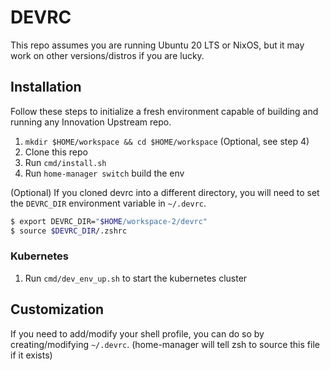 # DEVRC

This repo assumes you are running Ubuntu 20 LTS or NixOS, but it may work on 
other versions/distros if you are lucky.

## Installation

Follow these steps to initialize a fresh environment capable of building and 
running any Innovation Upstream repo.

1. `mkdir $HOME/workspace && cd $HOME/workspace` (Optional, see step 4)
2. Clone this repo
3. Run `cmd/install.sh`
4. Run `home-manager switch` build the env

(Optional) If you cloned devrc into a different directory, you will need to set the 
`DEVRC_DIR` environment variable in `~/.devrc`.

```sh
$ export DEVRC_DIR="$HOME/workspace-2/devrc"
$ source $DEVRC_DIR/.zshrc
```

### Kubernetes

1. Run `cmd/dev_env_up.sh` to start the kubernetes cluster

## Customization

If you need to add/modify your shell profile, you can do so by 
creating/modifying `~/.devrc`. (home-manager will tell zsh to source this file
if it exists)
